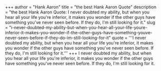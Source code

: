 +++
author = "Hank Aaron"
title = "the best Hank Aaron Quote"
description = "the best Hank Aaron Quote: I never doubted my ability, but when you hear all your life you're inferior, it makes you wonder if the other guys have something you've never seen before. If they do, I'm still looking for it."
slug = "i-never-doubted-my-ability-but-when-you-hear-all-your-life-youre-inferior-it-makes-you-wonder-if-the-other-guys-have-something-youve-never-seen-before-if-they-do-im-still-looking-for-it"
quote = '''I never doubted my ability, but when you hear all your life you're inferior, it makes you wonder if the other guys have something you've never seen before. If they do, I'm still looking for it.'''
+++
I never doubted my ability, but when you hear all your life you're inferior, it makes you wonder if the other guys have something you've never seen before. If they do, I'm still looking for it.
